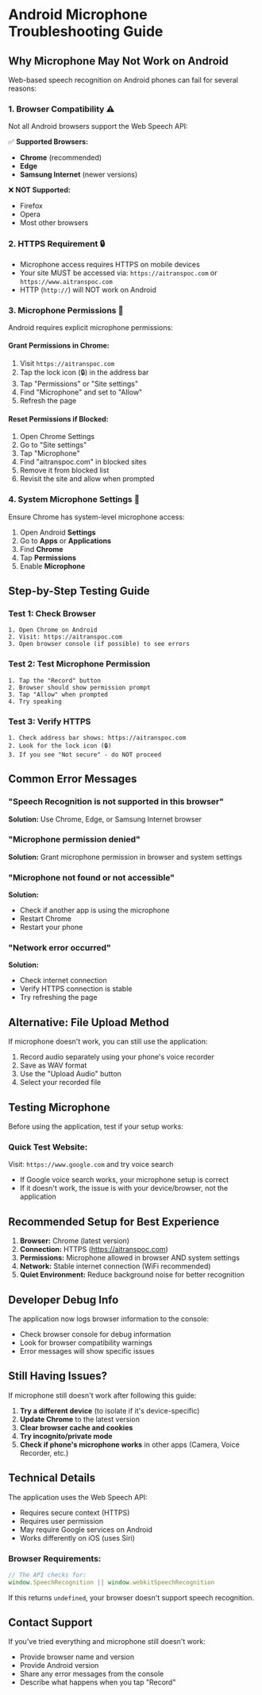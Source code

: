 # Android Microphone Troubleshooting Guide

## Why Microphone May Not Work on Android

Web-based speech recognition on Android phones can fail for several reasons:

### 1. **Browser Compatibility** ⚠️

Not all Android browsers support the Web Speech API:

✅ **Supported Browsers:**
- **Chrome** (recommended)
- **Edge**
- **Samsung Internet** (newer versions)

❌ **NOT Supported:**
- Firefox
- Opera
- Most other browsers

### 2. **HTTPS Requirement** 🔒

- Microphone access requires HTTPS on mobile devices
- Your site MUST be accessed via: `https://aitranspoc.com` or `https://www.aitranspoc.com`
- HTTP (`http://`) will NOT work on Android

### 3. **Microphone Permissions** 🎤

Android requires explicit microphone permissions:

#### Grant Permissions in Chrome:
1. Visit `https://aitranspoc.com`
2. Tap the lock icon (🔒) in the address bar
3. Tap "Permissions" or "Site settings"
4. Find "Microphone" and set to "Allow"
5. Refresh the page

#### Reset Permissions if Blocked:
1. Open Chrome Settings
2. Go to "Site settings"
3. Tap "Microphone"
4. Find "aitranspoc.com" in blocked sites
5. Remove it from blocked list
6. Revisit the site and allow when prompted

### 4. **System Microphone Settings** 📱

Ensure Chrome has system-level microphone access:

1. Open Android **Settings**
2. Go to **Apps** or **Applications**
3. Find **Chrome**
4. Tap **Permissions**
5. Enable **Microphone**

## Step-by-Step Testing Guide

### Test 1: Check Browser
```
1. Open Chrome on Android
2. Visit: https://aitranspoc.com
3. Open browser console (if possible) to see errors
```

### Test 2: Test Microphone Permission
```
1. Tap the "Record" button
2. Browser should show permission prompt
3. Tap "Allow" when prompted
4. Try speaking
```

### Test 3: Verify HTTPS
```
1. Check address bar shows: https://aitranspoc.com
2. Look for the lock icon (🔒)
3. If you see "Not secure" - do NOT proceed
```

## Common Error Messages

### "Speech Recognition is not supported in this browser"
**Solution:** Use Chrome, Edge, or Samsung Internet browser

### "Microphone permission denied"
**Solution:** Grant microphone permission in browser and system settings

### "Microphone not found or not accessible"
**Solution:** 
- Check if another app is using the microphone
- Restart Chrome
- Restart your phone

### "Network error occurred"
**Solution:**
- Check internet connection
- Verify HTTPS connection is stable
- Try refreshing the page

## Alternative: File Upload Method

If microphone doesn't work, you can still use the application:

1. Record audio separately using your phone's voice recorder
2. Save as WAV format
3. Use the "Upload Audio" button
4. Select your recorded file

## Testing Microphone

Before using the application, test if your setup works:

### Quick Test Website:
Visit: `https://www.google.com` and try voice search
- If Google voice search works, your microphone setup is correct
- If it doesn't work, the issue is with your device/browser, not the application

## Recommended Setup for Best Experience

1. **Browser:** Chrome (latest version)
2. **Connection:** HTTPS (https://aitranspoc.com)
3. **Permissions:** Microphone allowed in browser AND system settings
4. **Network:** Stable internet connection (WiFi recommended)
5. **Quiet Environment:** Reduce background noise for better recognition

## Developer Debug Info

The application now logs browser information to the console:
- Check browser console for debug information
- Look for browser compatibility warnings
- Error messages will show specific issues

## Still Having Issues?

If microphone still doesn't work after following this guide:

1. **Try a different device** (to isolate if it's device-specific)
2. **Update Chrome** to the latest version
3. **Clear browser cache and cookies**
4. **Try incognito/private mode**
5. **Check if phone's microphone works** in other apps (Camera, Voice Recorder, etc.)

## Technical Details

The application uses the Web Speech API:
- Requires secure context (HTTPS)
- Requires user permission
- May require Google services on Android
- Works differently on iOS (uses Siri)

### Browser Requirements:
```javascript
// The API checks for:
window.SpeechRecognition || window.webkitSpeechRecognition
```

If this returns `undefined`, your browser doesn't support speech recognition.

## Contact Support

If you've tried everything and microphone still doesn't work:
- Provide browser name and version
- Provide Android version
- Share any error messages from the console
- Describe what happens when you tap "Record"
